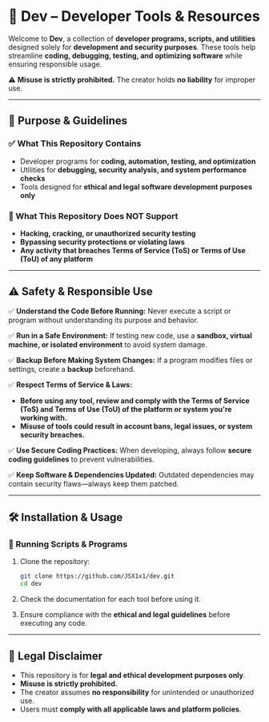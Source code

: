 # **🚀 Dev – Developer Tools & Resources**  

Welcome to **Dev**, a collection of **developer programs, scripts, and utilities** designed solely for **development and security purposes**. These tools help streamline **coding, debugging, testing, and optimizing software** while ensuring responsible usage.  

⚠ **Misuse is strictly prohibited.** The creator holds **no liability** for improper use.  

---

## **📌 Purpose & Guidelines**  

### **✅ What This Repository Contains**  
- Developer programs for **coding, automation, testing, and optimization**  
- Utilities for **debugging, security analysis, and system performance checks**  
- Tools designed for **ethical and legal software development purposes only**  

### **🚫 What This Repository Does NOT Support**  
- **Hacking, cracking, or unauthorized security testing**  
- **Bypassing security protections or violating laws**  
- **Any activity that breaches Terms of Service (ToS) or Terms of Use (ToU) of any platform**  

---

## **⚠ Safety & Responsible Use**  

✅ **Understand the Code Before Running:** Never execute a script or program without understanding its purpose and behavior.  

✅ **Run in a Safe Environment:** If testing new code, use a **sandbox, virtual machine, or isolated environment** to avoid system damage.  

✅ **Backup Before Making System Changes:** If a program modifies files or settings, create a **backup** beforehand.  

✅ **Respect Terms of Service & Laws:**  
- **Before using any tool, review and comply with the Terms of Service (ToS) and Terms of Use (ToU) of the platform or system you're working with.**  
- **Misuse of tools could result in account bans, legal issues, or system security breaches.**  

✅ **Use Secure Coding Practices:** When developing, always follow **secure coding guidelines** to prevent vulnerabilities.  

✅ **Keep Software & Dependencies Updated:** Outdated dependencies may contain security flaws—always keep them patched.  

---

## **🛠 Installation & Usage**  

### **📂 Running Scripts & Programs**  
1. Clone the repository:  
   ```sh
   git clone https://github.com/JSX1x1/dev.git
   cd dev
   ```
2. Check the documentation for each tool before using it.  

3. Ensure compliance with the **ethical and legal guidelines** before executing any code.  

---

## **📜 Legal Disclaimer**  
- This repository is for **legal and ethical development purposes only**.  
- **Misuse is strictly prohibited.**  
- The creator assumes **no responsibility** for unintended or unauthorized use.  
- Users must **comply with all applicable laws and platform policies**. 